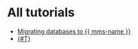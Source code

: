 # All tutorials

* [Migrating databases to {{ mms-name }}](./data-migration.md)
* [{#T}](./monitoring.md)
